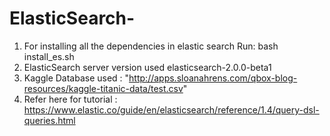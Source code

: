 # ElasticSearch-
1. For installing all the dependencies in elastic search 
    Run: 
      bash install_es.sh
2. ElasticSearch server version used elasticsearch-2.0.0-beta1
3. Kaggle Database used : "http://apps.sloanahrens.com/qbox-blog-resources/kaggle-titanic-data/test.csv"
4. Refer here for tutorial : https://www.elastic.co/guide/en/elasticsearch/reference/1.4/query-dsl-queries.html
